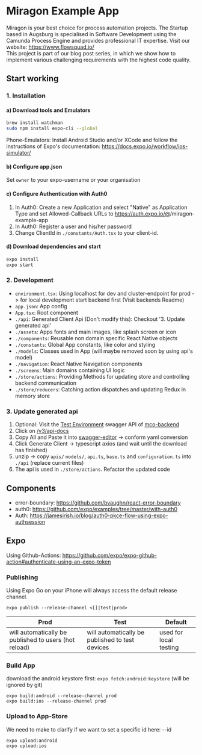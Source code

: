 # Miragon Example App
Miragon is your best choice for process automation projects. The Startup based in Augsburg is specialised in Software Development using the Camunda Process Engine and provides professional IT expertise. Visit our website: https://www.flowsquad.io/ </br>
This project is part of our blog post series, in which we show how to implement various challenging requirements with the highest code quality.

## Start working

### 1. Installation
#### a) Download tools and Emulators
``` bash
brew install watchman
sudo npm install expo-cli --global
```

Phone-Emulators: Install Android Studio and/or XCode and follow the instructions of Expo's documentation: https://docs.expo.io/workflow/ios-simulator/


#### b) Configure app.json
Set `owner` to your expo-username or your organisation

#### c) Configure Authentication with Auth0

1. In Auth0: Create a new Application and select "Native" as Application Type  and set Allowed-Callback URLs to https://auth.expo.io/@<OWNER>/miragon-example-app
1. In Auth0: Register a user and his/her password
1. Change ClientId in `./constants/Auth.tsx` to your client-id. 



#### d) Download dependencies and start
``` bash
expo install
expo start
```



### 2. Development
- `environment.tsx`: Using localhost for dev and cluster-endpoint for prod -> for local development start backend first (Visit backends Readme)
- `app.json`: App config
- `App.tsx`: Root component
- `./api`: Generated Client Api (Don't modify this): Checkout '3. Update generated api'
- `./assets`: Apps fonts and main images, like splash screen or icon
- `./components`: Reusable non domain specific React Native objects
- `./constants`: Global App constants, like color and styling
- `./models`: Classes used in App (will maybe removed soon by using api's model)
- `./navigation`: React Native Navigation components
- `./screens`: Main domains containing UI logic
- `./store/actions`: Providing Methods for updating store and controlling backend communication
- `./store/reducers`: Catching action dispatches and updating Redux in memory store

### 3. Update generated api
1. Optional: Visit the [Test Environment](https://mco-dev.dev.flowsquad.dev/swagger-ui/index.html?configUrl=/v3/api-docs/swagger-config) swagger API of [mco-backend](https://github.com/FlowSquad/mco-backend)
2. Click on [/v3/api-docs](https://mco-dev.dev.flowsquad.dev/v3/api-docs)
3. Copy All and Paste it into [swagger-editor](http://editor.swagger.io/) -> conform yaml conversion
4. Click Generate Client -> typescript axios (and wait until the download has finished)
5. unzip -> copy `apis/` `models/`, `api.ts`, `base.ts` and `configuration.ts`  into `./api` (replace current files)
6. The api is used in `./store/actions`. Refactor the updated code


## Components
- error-boundary: https://github.com/bvaughn/react-error-boundary
- auth0: https://github.com/expo/examples/tree/master/with-auth0
- Auth: https://jamesirish.io/blog/auth0-pkce-flow-using-expo-authsession


## Expo
Using Github-Actions: https://github.com/expo/expo-github-action#authenticate-using-an-expo-token

### Publishing
Using Expo Go on your iPhone will always access the default release channel.
```
expo publish --release-channel <[]|test|prod>
```
| Prod | Test | Default |
| --- |---| ---|
| will automatically be published to users (hot reload) | will automatically be published to test devices | used for local testing |


### Build App
download the android keystore first: `expo fetch:android:keystore` (will be ignored by git)
```
expo build:android --release-channel prod
expo build:ios --release-channel prod
```

### Upload to App-Store
We need to make to clarify if we want to set a specific id here: --id 
```
expo upload:android
expo upload:ios
```